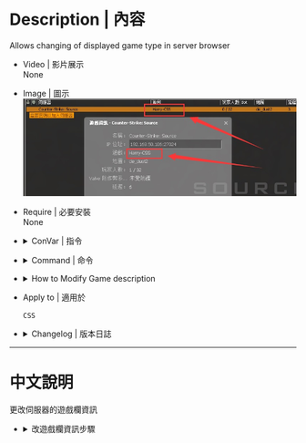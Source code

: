 # Description | 內容
Allows changing of displayed game type in server browser

* Video | 影片展示
<br/>None

* Image | 圖示
    <br/>![css_gametype_description_1](image/css_gametype_description_1.jpg)  

* Require | 必要安裝
<br/>None

* <details><summary>ConVar | 指令</summary>

    None
</details>

* <details><summary>Command | 命令</summary>

    None
</details>

* <details><summary>How to Modify Game description</summary>

    1. Modify file: [configs\css_gametype_description.cfg](configs\css_gametype_description.cfg)
        ```php
        Harry-CSS
        ```
    2. The ame description will change on map change or server restart
</details>

* Apply to | 適用於
    ```
    CSS
    ```

* <details><summary>Changelog | 版本日誌</summary>

    * v1.0 (2024-4-8)
        * Initial Release
</details>

- - - -
# 中文說明
更改伺服器的遊戲欄資訊

* <details><summary>改遊戲欄資訊步驟</summary>

    1. 請打開文件[configs\css_gametype_description.cfg](configs\css_gametype_description.cfg)並更改 (可以寫中文)
        ```php
        Harry 瘋狂模式
        ```
    2. 等待伺服器重啟或換圖
</details>